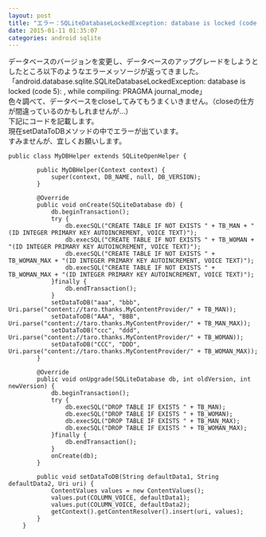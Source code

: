 ```yaml
---
layout: post
title: "エラー：SQLiteDatabaseLockedException: database is locked (code 5)"
date: 2015-01-11 01:35:07
categories: android sqlite
---
```

<p>データベースのバージョンを変更し、データベースのアップグレードをしようとしたところ以下のようなエラーメッソージが返ってきました。<br>
「android.database.sqlite.SQLiteDatabaseLockedException: database is locked (code 5): , while compiling: PRAGMA journal_mode」<br>
色々調べて、データベースをcloseしてみてもうまくいきません。（closeの仕方が間違っているのかもしれませんが...）<br>
下記にコードを記載します。<br>
現在setDataToDBメソッドの中でエラーが出ています。<br>
すみませんが、宜しくお願いします。</p>

<pre><code>public class MyDBHelper extends SQLiteOpenHelper {

        public MyDBHelper(Context context) {
            super(context, DB_NAME, null, DB_VERSION);
        }

        @Override
        public void onCreate(SQLiteDatabase db) {
            db.beginTransaction();
            try {
                db.execSQL("CREATE TABLE IF NOT EXISTS " + TB_MAN + "(ID INTEGER PRIMARY KEY AUTOINCREMENT, VOICE TEXT)");
                db.execSQL("CREATE TABLE IF NOT EXISTS " + TB_WOMAN + "(ID INTEGER PRIMARY KEY AUTOINCREMENT, VOICE TEXT)");
                db.execSQL("CREATE TABLE IF NOT EXISTS " + TB_WOMAN_MAX + "(ID INTEGER PRIMARY KEY AUTOINCREMENT, VOICE TEXT)");
                db.execSQL("CREATE TABLE IF NOT EXISTS " + TB_WOMAN_MAX + "(ID INTEGER PRIMARY KEY AUTOINCREMENT, VOICE TEXT)");
            }finally {
                db.endTransaction();
            }
            setDataToDB("aaa", "bbb", Uri.parse("content://taro.thanks.MyContentProvider/" + TB_MAN));
            setDataToDB("AAA", "BBB", Uri.parse("content://taro.thanks.MyContentProvider/" + TB_MAN_MAX));
            setDataToDB("ccc", "ddd", Uri.parse("content://taro.thanks.MyContentProvider/" + TB_WOMAN));
            setDataToDB("CCC", "DDD", Uri.parse("content://taro.thanks.MyContentProvider/" + TB_WOMAN_MAX));
        }

        @Override
        public void onUpgrade(SQLiteDatabase db, int oldVersion, int newVersion) {
            db.beginTransaction();
            try {
                db.execSQL("DROP TABLE IF EXISTS " + TB_MAN);
                db.execSQL("DROP TABLE IF EXISTS " + TB_WOMAN);
                db.execSQL("DROP TABLE IF EXISTS " + TB_MAN_MAX);
                db.execSQL("DROP TABLE IF EXISTS " + TB_WOMAN_MAX);
            }finally {
                db.endTransaction();
            }
            onCreate(db);
        }

        public void setDataToDB(String defaultData1, String defaultData2, Uri uri) {
            ContentValues values = new ContentValues();
            values.put(COLUMN_VOICE, defaultData1);
            values.put(COLUMN_VOICE, defaultData2);
            getContext().getContentResolver().insert(uri, values);
        }
    }
</code></pre>
